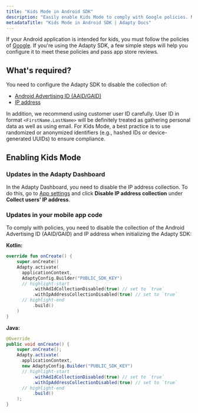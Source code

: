 ```yaml
---
title: "Kids Mode in Android SDK"
description: "Easily enable Kids Mode to comply with Google policies. No GAID or ad data collected in Android SDK."
metadataTitle: "Kids Mode in Android SDK | Adapty Docs"
---
```


If your Android application is intended for kids, you must follow the policies of [Google](https://support.google.com/googleplay/android-developer/answer/9893335). If you're using the Adapty SDK, a few simple steps will help you configure it to meet these policies and pass app store reviews.

## What's required?

You need to configure the Adapty SDK to disable the collection of:

- [Android Advertising ID (AAID/GAID)](https://support.google.com/googleplay/android-developer/answer/6048248)
- [IP address](https://www.ftc.gov/system/files/ftc_gov/pdf/p235402_coppa_application.pdf)

In addition, we recommend using customer user ID carefully. User ID in format `<FirstName.LastName>` will be definitely treated as gathering personal data as well as using email. For Kids Mode, a best practice is to use randomized or anonymized identifiers (e.g., hashed IDs or device-generated UUIDs) to ensure compliance.

## Enabling Kids Mode

### Updates in the Adapty Dashboard

In the Adapty Dashboard, you need to disable the IP address collection. To do this, go to [App settings](https://app.adapty.io/settings/general) and click **Disable IP address collection** under **Collect users' IP address**.

### Updates in your mobile app code

To comply with policies, you need to disable the collection of the Android Advertising ID (AAID/GAID) and IP address when initializing the Adapty SDK:

**Kotlin:**

```kotlin showLineNumbers
override fun onCreate() {
    super.onCreate()
    Adapty.activate(
      applicationContext,
      AdaptyConfig.Builder("PUBLIC_SDK_KEY")
      // highlight-start
          .withAdIdCollectionDisabled(true) // set to `true`
          .withIpAddressCollectionDisabled(true) // set to `true`
      // highlight-end
          .build()
    )  
}
```

**Java:**

```java showLineNumbers
@Override
public void onCreate() {
    super.onCreate();
    Adapty.activate(
      applicationContext,
      new AdaptyConfig.Builder("PUBLIC_SDK_KEY")
      // highlight-start
          .withAdIdCollectionDisabled(true) // set to `true`
          .withIpAddressCollectionDisabled(true) // set to `true`
      // highlight-end
          .build()
    );
}
``` 